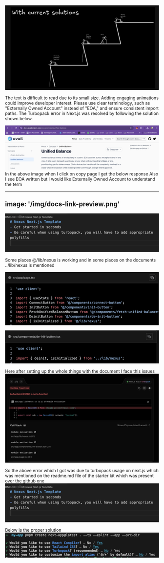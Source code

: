 ![alt text](./images/image.png)

The text is difficult to read due to its small size. Adding engaging animations could improve developer interest. Please use clear terminology, such as "Externally Owned Account" instead of "EOA," and ensure consistent import paths. The Turbopack error in Next.js was resolved by following the solution shown below.

![alt text](./images/image-1.png)
In the above image when I click on copy page I get the below response
Also I see EOA written but I would like Externally Owned Account to understand the term 

---
image: '/img/docs-link-preview.png'
---



![alt text](./images/image-3.png)

Some places @/lib/nexus is working and in some places on the documents 
../lib/nexus is mentioned 

![alt text](./images/image-4.png)

![alt text](./images/image-5.png)

Here after setting up the whole things with the document I face this issues
![alt text](./images/image-2.png)

So the above error which I got was due to turbopack usage on next.js 
which was mentioned on the readme.md file of the starter kit which was present over the github one
![alt text](./images/image-3.png)

Below is the proper solution 
![alt text](./images/image-6.png)
